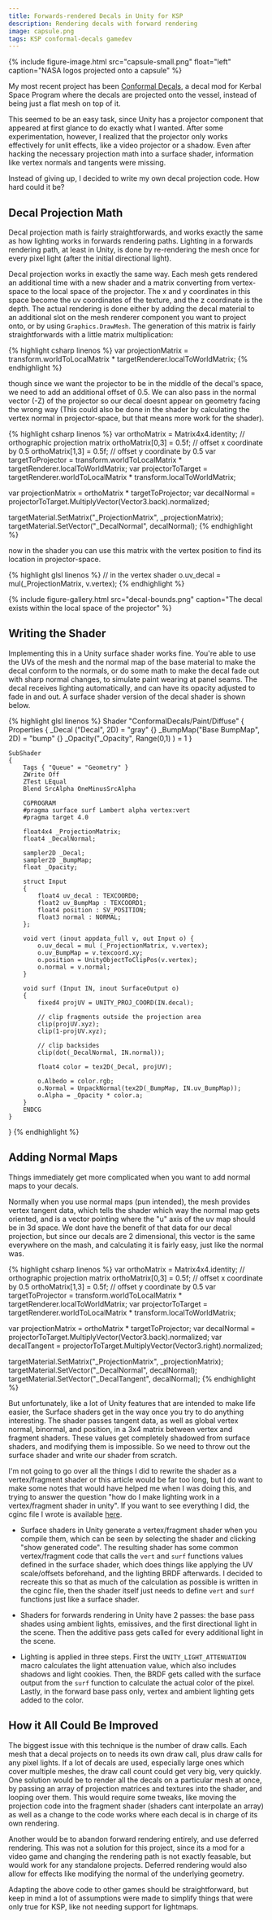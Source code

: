 ```yaml
---
title: Forwards-rendered Decals in Unity for KSP
description: Rendering decals with forward rendering
image: capsule.png
tags: KSP conformal-decals gamedev 
---
```


{% include figure-image.html
  src="capsule-small.png"
  float="left"
  caption="NASA logos projected onto a capsule" %}

My most recent project has been [Conformal Decals](https://forum.kerbalspaceprogram.com/index.php?/topic/194802-191-*), a decal mod for Kerbal Space Program where the decals are projected onto the vessel, instead of being just a flat mesh on top of it.

This seemed to be an easy task, since Unity has a projector component that appeared at first glance to do exactly what I wanted. After some experimentation, however, I realized that the projector only works effectively for unlit effects, like a video projector or a shadow. Even after hacking the necessary projection math into a surface shader, information like vertex normals and tangents were missing. 

Instead of giving up, I decided to write my own decal projection code. How hard could it be?


## Decal Projection Math


Decal projection math is fairly straightforwards, and works exactly the same as how lighting works in forwards rendering paths. Lighting in a forwards rendering path, at least in Unity, is done by re-rendering the mesh once for every pixel light (after the initial directional light). 

Decal projection works in exactly the same way. Each mesh gets rendered an additional time with a new shader and a matrix converting from vertex-space to the local space of the projector. The x and y coordinates in this space become the uv coordinates of the texture, and the z coordinate is the depth. The actual rendering is done either by adding the decal material to an additional slot on the mesh renderer component you want to project onto, or by using `Graphics.DrawMesh`. The generation of this matrix is fairly straightforwards with a little matrix multiplication:

{% highlight csharp linenos %}
var projectionMatrix = transform.worldToLocalMatrix * targetRenderer.localToWorldMatrix;
{% endhighlight %}

though since we want the projector to be in the middle of the decal's space, we need to add an additional offset of 0.5. We can also pass in the normal vector (-Z) of the projector so our decal doesnt appear on geometry facing the wrong way (This could also be done in the shader by calculating the vertex normal in projector-space, but that means more work for the shader).

{% highlight csharp linenos %}
var orthoMatrix = Matrix4x4.identity; // orthographic projection matrix
orthoMatrix[0,3] = 0.5f; // offset x coordinate by 0.5
orthoMatrix[1,3] = 0.5f; // offset y coordinate by 0.5
var targetToProjector = transform.worldToLocalMatrix * targetRenderer.localToWorldMatrix;
var projectorToTarget = targetRenderer.worldToLocalMatrix * transform.localToWorldMatrix; 

var projectionMatrix = orthoMatrix * targetToProjector;
var decalNormal = projectorToTarget.MultiplyVector(Vector3.back).normalized;

targetMaterial.SetMatrix("_ProjectionMatrix", _projectionMatrix);
targetMaterial.SetVector("_DecalNormal", decalNormal);
{% endhighlight %}


now in the shader you can use this matrix with the vertex position to find its location in projector-space.

{% highlight glsl linenos %}
// in the vertex shader
o.uv_decal = mul(_ProjectionMatrix, v.vertex);
{% endhighlight %}

{% include figure-gallery.html
  src="decal-bounds.png"
  caption="The decal exists within the local space of the projector" %}
  
## Writing the Shader

Implementing this in a Unity surface shader works fine. You're able to use the UVs of the mesh and the normal map of the base material to make the decal conform to the normals, or do some math to make the decal fade out with sharp normal changes, to simulate paint wearing at panel seams. The decal receives lighting automatically, and can have its opacity adjusted to fade in and out. A surface shader version of the decal shader is shown below.

{% highlight glsl linenos %}
Shader "ConformalDecals/Paint/Diffuse"
{
    Properties 
    {
        _Decal ("Decal", 2D) = "gray" {}
        _BumpMap("Base BumpMap", 2D) = "bump" {}
        _Opacity("_Opacity", Range(0,1) ) = 1
    }
    
    SubShader 
    {
        Tags { "Queue" = "Geometry" }
        ZWrite Off
        ZTest LEqual
        Blend SrcAlpha OneMinusSrcAlpha  

        CGPROGRAM
        #pragma surface surf Lambert alpha vertex:vert
        #pragma target 4.0

        float4x4 _ProjectionMatrix;
        float4 _DecalNormal;

        sampler2D _Decal;
        sampler2D _BumpMap;
        float _Opacity;

        struct Input
        {
            float4 uv_decal : TEXCOORD0;
            float2 uv_BumpMap : TEXCOORD1;
            float4 position : SV_POSITION;
            float3 normal : NORMAL;
        };

        void vert (inout appdata_full v, out Input o) {
            o.uv_decal = mul (_ProjectionMatrix, v.vertex);
            o.uv_BumpMap = v.texcoord.xy;
            o.position = UnityObjectToClipPos(v.vertex);
            o.normal = v.normal;
        }

        void surf (Input IN, inout SurfaceOutput o)
        {
            fixed4 projUV = UNITY_PROJ_COORD(IN.decal);

            // clip fragments outside the projection area
            clip(projUV.xyz);
            clip(1-projUV.xyz);
            
            // clip backsides
            clip(dot(_DecalNormal, IN.normal));

            float4 color = tex2D(_Decal, projUV);
            
            o.Albedo = color.rgb;
            o.Normal = UnpackNormal(tex2D(_BumpMap, IN.uv_BumpMap));
            o.Alpha = _Opacity * color.a;
        }
        ENDCG
    }
}
{% endhighlight %}

## Adding Normal Maps

Things immediately get more complicated when you want to add normal maps to your decals.

Normally when you use normal maps (pun intended), the mesh provides vertex tangent data, which tells the shader which way the normal map gets oriented, and is a vector pointing where the "u" axis of the uv map should be in 3d space. We dont have the benefit of that data for our decal projection, but since our decals are 2 dimensional, this vector is the same everywhere on the mash, and calculating it is fairly easy, just like the normal was.

{% highlight csharp linenos %}
var orthoMatrix = Matrix4x4.identity; // orthographic projection matrix
orthoMatrix[0,3] = 0.5f; // offset x coordinate by 0.5
orthoMatrix[1,3] = 0.5f; // offset y coordinate by 0.5
var targetToProjector = transform.worldToLocalMatrix * targetRenderer.localToWorldMatrix;
var projectorToTarget = targetRenderer.worldToLocalMatrix * transform.localToWorldMatrix; 

var projectionMatrix = orthoMatrix * targetToProjector;
var decalNormal = projectorToTarget.MultiplyVector(Vector3.back).normalized;
var decalTangent = projectorToTarget.MultiplyVector(Vector3.right).normalized;

targetMaterial.SetMatrix("_ProjectionMatrix", _projectionMatrix);
targetMaterial.SetVector("_DecalNormal", decalNormal);
targetMaterial.SetVector("_DecalTangent", decalNormal);
{% endhighlight %}


But unfortunately, like a lot of Unity features that are intended to make life easier, the Surface shaders get in the way once you try to do anything interesting. The shader passes tangent data, as well as global vertex normal, binormal, and position, in a 3x4 matrix between vertex and fragment shaders. These values get completely shadowed from surface shaders, and modifying them is impossible. So we need to throw out the surface shader and write our shader from scratch.

I'm not going to go over all the things I did to rewrite the shader as a vertex/fragment shader or this article would be far too long, but I do want to make some notes that would have helped me when I was doing this, and trying to answer the question "how do I make lighting work in a vertex/fragment shader in unity". If you want to see everything I did, the cginc file I wrote is available [here](https://github.com/drewcassidy/KSP-Conformal-Decals/blob/master/Assets/Shaders/DecalsCommon.cginc).

* Surface shaders in Unity generate a vertex/fragment shader when you compile them, which can be seen by selecting the shader and clicking "show generated code". The resulting shader has some common vertex/fragment code that calls the `vert` and `surf` functions values defined in the surface shader, which does things like applying the UV scale/offsets beforehand, and the lighting BRDF afterwards. I decided to recreate this so that as much of the calculation as possible is written in the cginc file, then the shader itself just needs to define `vert` and `surf` functions just like a surface shader.

* Shaders for forwards rendering in Unity have 2 passes: the base pass shades using ambient lights, emissives, and the first directional light in the scene. Then the additive pass gets called for every additional light in the scene.

* Lighting is applied in three steps. First the `UNITY_LIGHT_ATTENUATION` macro calculates the light attenuation value, which also includes shadows and light cookies. Then, the BRDF gets called with the surface output from the `surf` function to calculate the actual color of the pixel. Lastly, in the forward base pass only, vertex and ambient lighting gets added to the color.

## How it All Could Be Improved

The biggest issue with this technique is the number of draw calls. Each mesh that a decal projects on to needs its own draw call, plus draw calls for any pixel lights. If a lot of decals are used, especially large ones which cover multiple meshes, the draw call count could get very big, very quickly. One solution would be to render all the decals on a particular mesh at once, by passing an array of projection matrices and textures into the shader, and looping over them. This would require some tweaks, like moving the projection code into the fragment shader (shaders cant interpolate an array) as well as a change to the code works where each decal is in charge of its own rendering. 

Another would be to abandon forward rendering entirely, and use deferred rendering. This was not a solution for this project, since its a mod for a video game and changing the rendering path is not exactly feasable, but would work for any standalone projects. Deferred rendering would also allow for effects like modifying the normal of the underlying geometry.

Adapting the above code to other games should be straightforward, but keep in mind a lot of assumptions were made to simplify things that were only true for KSP, like not needing support for lightmaps.
